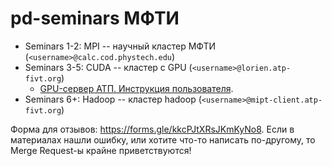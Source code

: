 # pd-seminars МФТИ

- Seminars 1-2: MPI -- научный кластер МФТИ (`<username>@calc.cod.phystech.edu`)
- Seminars 3-5: CUDA -- кластер c GPU (`<username>@lorien.atp-fivt.org`)
  - [GPU-сервер АТП. Инструкция пользователя](https://github.com/YHx07/pd-seminars/blob/main/seminar-03/GPU-сервер%20АТП.%20Инструкция%20пользователя.pdf).
- Seminars 6+:  Hadoop -- кластер hadoop (`<username>@mipt-client.atp-fivt.org`)

Форма для отзывов: https://forms.gle/kkcPJtXRsJKmKyNo8. Если в материалах нашли ошибку, или хотите что-то написать по-другому, то Merge Request-ы крайне приветствуются!
